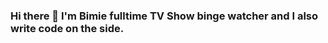 ### Hi there 👋 I'm Bimie fulltime TV Show binge watcher and I also write code on the side.

<!--
**BBimie/BBimie** is a ✨ _special_ ✨ repository because its `README.md` (this file) appears on your GitHub profile.

Here are some ideas to get you started:

- 🔭 I’m currently working on a Predictive Analytics Nanodegree from Udacity
- 🌱 I’m currently learning how to use business intelligence tools like Tableau and PowerBI. I have some interesting vizzes on my [Tableau Public Profile](https://public.tableau.com/profile/bimbo.babatola#!/?newProfile=&activeTab=0)
- 👯 I’m looking to collaborate on open source Data Science and Machine Learning Projects.
- 🤔 I’m looking for help with arranging my life.
- 💬 Ask me about Movies, Python, SQL, Machine Learning, Public Health.
- 📫 How to reach me: Email, [Twitter](https://twitter.com/BimboBabatola)
- 😄 Pronouns: She/Her/Queen
- ⚡ Fun fact: My favorite things are solving silly puzzles, playing candy crush, watching movies all day and when I'm feeling down, I get lost on pinterest saving pictures and building unrealistic mood boards.
